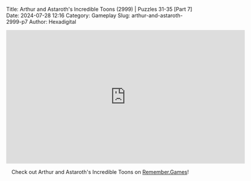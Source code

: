 Title: Arthur and Astaroth's Incredible Toons (2999) | Puzzles 31-35 [Part 7]
Date: 2024-07-28 12:16
Category: Gameplay
Slug: arthur-and-astaroth-2999-p7
Author: Hexadigital

<center><iframe src="https://www.youtube.com/embed/dcgqnyGOPiM?feature=oembed" allow="accelerometer; autoplay; encrypted-media; gyroscope; picture-in-picture" width="640" height="360" frameborder="0"></iframe>

Check out Arthur and Astaroth's Incredible Toons on [Remember.Games]()!</center>
